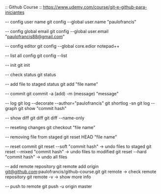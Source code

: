 :: Github Course :: 
https://www.udemy.com/course/git-e-github-para-iniciantes


-- config user name
git config --global user.name "paulofrancis"

-- config global email
git config --global user.email "paulofrancis88@gmail.com"

-- config editor 
git config --global core.edior notepad++

-- list all config 
git config --list 

-- init 
git init 

-- check status
git status

-- add file to staged status
git add "file name"

-- commit
git commit -a (add) -m (message) "message"

-- log 
git log --decorate --author="paulofrancis"
git shortlog -sn
git log --graph
git show "commit hash"

-- show diff
git diff
git diff --name-only

-- reseting changes
git checkout "file name"

-- removing file from staged
git reset HEAD "file name"

-- reset commit 
git reset --soft "commit hash" -> undo files to staged 
git reset --mixed "commit hash" -> undo files to modified 
git reset --hard "commit hash" -> undo all files 

-- add remote repository
git remote add origin git@github.com:paulofrancis/github-course.git
git remote -> check remote repository
git remote -v -> show more info

-- push to remote
git push -u origin master
